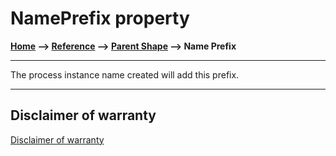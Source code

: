 # NamePrefix property

**[Home](/) --> [Reference](/ref)  -->  [Parent Shape](javascript:history.back()) --> Name Prefix**

---

The process instance name created will add this prefix.

---

## Disclaimer of warranty

[Disclaimer of warranty](../../guides/common/DisclaimerOfWarranty.md)
